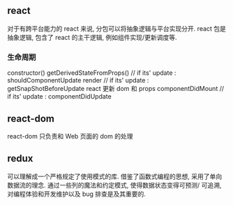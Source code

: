 ## react

对于有跨平台能力的 react 来说, 分包可以将抽象逻辑与平台实现分开.
react 包是抽象逻辑, 包含了 react 的主干逻辑, 例如组件实现/更新调度等.

### 生命周期

constructor()
getDerivedStateFromProps()
// if its' update : shouldComponentUpdate
render
// if its' update : getSnapShotBeforeUpdate
react 更新 dom 和 props
componentDidMount // if its' update : componentDidUpdate

## react-dom

react-dom 只负责和 Web 页面的 dom 的处理

## redux

可以理解成一个严格规定了使用模式的库. 借鉴了函数式编程的思想, 采用了单向数据流的理念.
通过一些列的魔法和约定模式, 使得数据状态变得可预测/ 可追溯, 对编程体验和开发维护以及 bug 排查是及其重要的.
